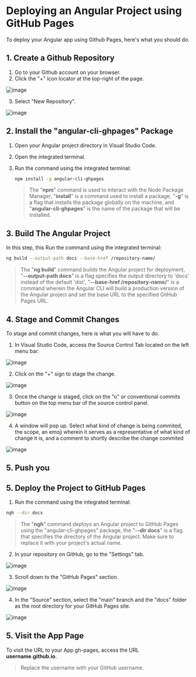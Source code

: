 # Deploying an Angular Project using GitHub Pages

To deploy your Angular app using Github Pages, here's what you should do.

## 1. Create a Github Repository

   1. Go to your Github account on your browser.
   2. Click the "+" icon locator at the top-right of the page.
  
   ![image](https://user-images.githubusercontent.com/111161441/235946279-5015042f-0c8e-4cdf-8f8b-c3e3375b43f2.png)

   3. Select "New Repository".

![image](https://user-images.githubusercontent.com/111161441/235947379-80bce4ca-436c-4a42-b8ce-ab54684005e6.png)

## 2. Install the "angular-cli-ghpages" Package

   1. Open your Angular project directory in Visual Studio Code.
   2. Open the integrated terminal.
   3. Run the command using the integrated terminal:

      ```sh
      npm install -g angular-cli-ghpages
      ```

      >The "**npm**" command is used to interact with the Node Package Manager, "**install**" is a command used to install a package, "**-g**" is a flag that installs the package globally on the machine, and "**angular-cli-ghpages**" is the name of the package that will be installed.

## 3. Build The Angular Project

In this step, this Run the command using the integrated terminal:

```sh
ng build --output-path docs --base-href /repository-name/
```

>The "**ng build**" command builds the Angular project for deployment, "**--output-path docs**" is a flag specifies the output directory to 'docs' instead of the default 'dist', "**--base-href /repository-name/**" is a command wherein the Angular CLI will build a production version of the Angular project and set the base URL to the specified GitHub Pages URL.

## 4. Stage and Commit Changes

To stage and commit changes, here is what you will have to do.

  1. In Visual Studio Code, access the Source Control Tab located on the left menu bar.

![image](https://user-images.githubusercontent.com/111161441/236210609-da92dc4a-46fd-4d93-bccf-0436ba492eb0.png)

  2. Click on the "+" sign to stage the change.

![image](https://user-images.githubusercontent.com/111161441/236210879-017eec59-3904-4031-b26c-b4f2280140d5.png)

  3. Once the change is staged, click on the "o" or conventional commits button on the top menu bar of the source control panel.

![image](https://user-images.githubusercontent.com/111161441/236211369-671d5736-34f9-45e4-a2e8-fb2c8db6adae.png)

  4. A window will pop up. Select what kind of change is being commited, the scope, an emoji wherein it serves as a representative of what kind of change it is, and a comment to shortly describe the change commited

![image](https://user-images.githubusercontent.com/111161441/236211478-1146cf0e-717f-44a5-b75d-1ff796efd145.png)

## 5. Push you

## 5. Deploy the Project to GitHub Pages

  1. Run the command using the integrated terminal:
   
  ```sh
  ngh --dir docs
  ```

  >The "**ngh**" command deploys an Angular project to GitHub Pages using the "angular-cli-ghpages" package, the "**--dir docs**" is a flag that specifies the directory of the Angular project. Make sure to replace it with your project's actual name.

  2. In your repository on GitHub, go to the "Settings" tab.

  ![image](https://user-images.githubusercontent.com/111161441/236138664-a14a025e-7642-4bbc-8860-a2bd0710a915.png)

  3. Scroll down to the "GitHub Pages" section.

  ![image](https://user-images.githubusercontent.com/111161441/236139154-0eceee9b-5f10-406c-ac1b-476ee19aee7d.png)

  4. In the "Source" section, select the "main" branch and the "docs" folder as the root directory for your GitHub Pages site.

  ![image](https://user-images.githubusercontent.com/111161441/236139415-4d1b6e1c-bd29-4689-9729-99b4b2d5214a.png)

## 5. Visit the App Page

To visit the URL to your App gh-pages, access the URL **username.github.io**.

>Replace the username with your GitHub username.
